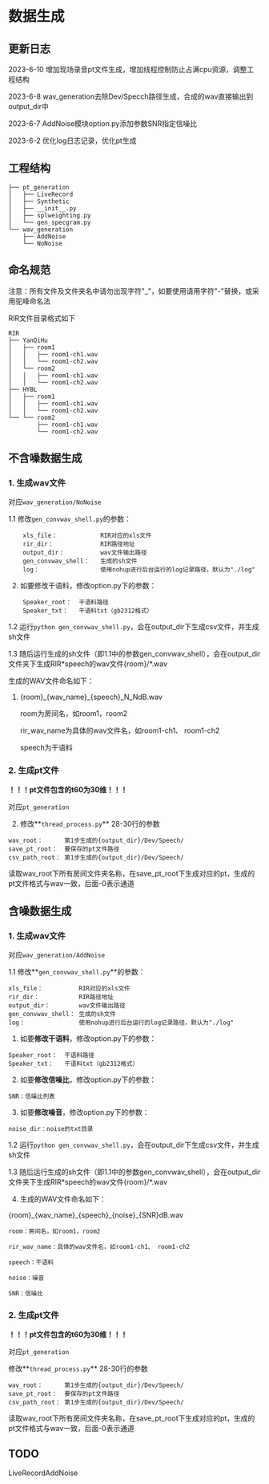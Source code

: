 # 数据生成

## 更新日志
2023-6-10 增加现场录音pt文件生成，增加线程控制防止占满cpu资源，调整工程结构

2023-6-8 wav_generation去除Dev/Specch路径生成，合成的wav直接输出到output_dir中

2023-6-7 AddNoise模块option.py添加参数SNR指定信噪比

2023-6-2 优化log日志记录，优化pt生成


## 工程结构

```
├── pt_generation
│   ├── LiveRecord
│   ├── Synthetic
│   ├── __init__.py
│   ├── splweighting.py
│   └── gen_specgram.py
└── wav_generation
    ├── AddNoise
    └── NoNoise
```

## 命名规范

注意：所有文件及文件夹名中请勿出现字符"_"，如要使用请用字符"-"替换，或采用驼峰命名法

RIR文件目录格式如下

```
RIR
├── YanQiHu
│   ├── room1
│   │   ├── room1-ch1.wav
│   │   └── room1-ch2.wav
│   └── room2
│   │   ├── room1-ch1.wav
│   │   └── room1-ch2.wav
├── HYBL
│   ├── room1
│   │   ├── room1-ch1.wav
│   │   └── room1-ch2.wav
└── └── room2
        ├── room1-ch1.wav
        └── room1-ch2.wav
```

## 不含噪数据生成

### 1. 生成wav文件

对应`wav_generation/NoNoise`

1.1 修改`gen_convwav_shell.py`的参数：

```
    xls_file：            RIR对应的xls文件
    rir_dir：             RIR路径地址
    output_dir：          wav文件输出路径
    gen_convwav_shell：   生成的sh文件
    log：                 使用nohup进行后台运行的log记录路径，默认为"./log"
 ```

2. 如要修改干语料，修改option.py下的参数：

```
    Speaker_root：  干语料路径
    Speaker_txt：   干语料txt（gb2312格式）
```

1.2 运行`python gen_convwav_shell.py`，会在output_dir下生成csv文件，并生成sh文件

1.3 随后运行生成的sh文件（即1.1中的参数gen_convwav_shell），会在output_dir文件夹下生成RIR\*speech的wav文件{room}/*.wav



生成的WAV文件命名如下：

1. {room}\_{wav_name}\_{speech}_N_NdB.wav

    room为房间名，如room1，room2

    rir_wav_name为具体的wav文件名，如room1-ch1、 room1-ch2

    speech为干语料

### 2. 生成pt文件

**！！！pt文件包含的t60为30维！！！**

对应`pt_generation`

2. 修改**`thread_process.py`** 28-30行的参数

```
wav_root：      第1步生成的{output_dir}/Dev/Speech/
save_pt_root：  要保存的pt文件路径
csv_path_root： 第1步生成的{output_dir}/Dev/Speech/
```

读取wav_root下所有房间文件夹名称，在save_pt_root下生成对应的pt，生成的pt文件格式与wav一致，后面-0表示通道

## 含噪数据生成

### 1. 生成wav文件

对应`wav_generation/AddNoise`

1.1 修改**`gen_convwav_shell.py`**的参数：

```
xls_file：          RIR对应的xls文件
rir_dir：           RIR路径地址
output_dir：        wav文件输出路径
gen_convwav_shell： 生成的sh文件
log：               使用nohup进行后台运行的log记录路径，默认为"./log"
```

1. 如要**修改干语料**，修改option.py下的参数：

```
Speaker_root：  干语料路径
Speaker_txt：   干语料txt（gb2312格式）
```

2. 如要**修改信噪比**，修改option.py下的参数：

```
SNR：信噪比列表
```

3. 如要**修改噪音**，修改option.py下的参数：

```
noise_dir：noise的txt目录
```

1.2 运行`python gen_convwav_shell.py`，会在output_dir下生成csv文件，并生成sh文件

1.3 随后运行生成的sh文件（即1.1中的参数gen_convwav_shell），会在output_dir文件夹下生成RIR\*speech的wav文件{room}/*.wav



4. 生成的WAV文件命名如下：

{room}\_{wav_name}\_{speech}\_{noise}\_{SNR}dB.wav

    room：房间名，如room1，room2

    rir_wav_name：具体的wav文件名，如room1-ch1、 room1-ch2

    speech：干语料

    noise：噪音

    SNR：信噪比

### 2. 生成pt文件

**！！！pt文件包含的t60为30维！！！**

对应`pt_generation`

修改**`thread_process.py`** 28-30行的参数

```
wav_root：      第1步生成的{output_dir}/Dev/Speech/
save_pt_root：  要保存的pt文件路径
csv_path_root： 第1步生成的{output_dir}/Dev/Speech/
```

读取wav_root下所有房间文件夹名称，在save_pt_root下生成对应的pt，生成的pt文件格式与wav一致，后面-0表示通道

## TODO
LiveRecordAddNoise